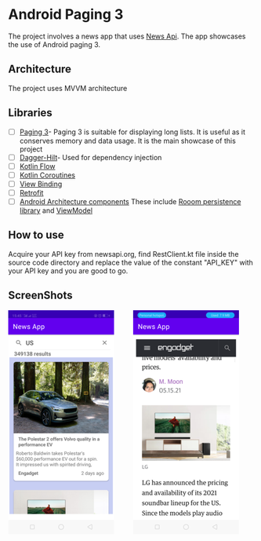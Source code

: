 # Android Paging 3

The project involves a news app that uses [News Api](https://newsapi.org/). The app showcases the use of Android paging 3.


## Architecture
The project uses MVVM architecture



## Libraries

 - [ ] [Paging 3](https://developer.android.com/topic/libraries/architecture/paging/v3-overview)- Paging 3 is suitable for displaying long lists. It is useful as it conserves memory and data usage. It is the main showcase of this project
 - [ ] [Dagger-Hilt](https://developer.android.com/training/dependency-injection/hilt-android)- Used for dependency injection
 - [ ] [Kotlin Flow](https://developer.android.com/kotlin/flow)
 - [ ] [Kotlin Coroutines](https://developer.android.com/kotlin/coroutines)
 - [ ] [View Binding](https://developer.android.com/topic/libraries/view-binding)
 - [ ] [Retrofit](https://square.github.io/retrofit/)
 - [ ] [Android Architecture components](https://developer.android.com/topic/libraries/architecture) These include [Rooom persistence library](https://developer.android.com/training/data-storage/room) and [ViewModel](https://developer.android.com/topic/libraries/architecture/viewmodel)

## How to use

Acquire your API key from newsapi.org, find RestClient.kt file inside the source code directory and replace the value of the constant "API_KEY" with your API key and you are good to go.

## ScreenShots
![ScreenShot1](/screenShots/screenshot1.png?#screenshot "ScreenShot1")  &nbsp;&nbsp;&nbsp;&nbsp;&nbsp;&nbsp;&nbsp;&nbsp; ![ScreenShot2](/screenShots/screenshot2.png?#screenshot "ScreenShot2")   







